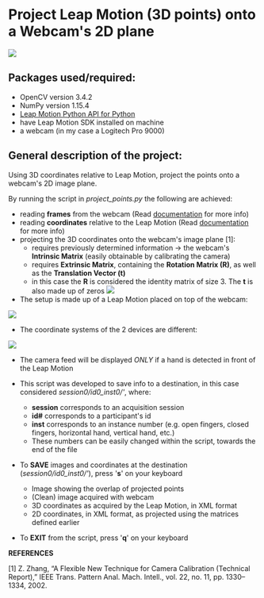 # Project Leap Motion (3D points) onto a Webcam's 2D plane

![](https://github.com/AdrianUng/Leap-Motion-project-points-onto-image/blob/master/other%20imgs/gif1.gif)

## Packages used/required:
* OpenCV version 3.4.2
* NumPy version 1.15.4
* [Leap Motion Python API for Python](https://developer-archive.leapmotion.com/documentation/index.html)
* have Leap Motion SDK installed on machine
* a webcam (in my case a Logitech Pro 9000)

## General description of the project:
Using 3D coordinates relative to Leap Motion, project the points onto a webcam's 2D image plane.

By running the script in *project_points.py* the following are achieved:
* reading **frames** from the webcam (Read [documentation](https://developer-archive.leapmotion.com/documentation/python/index.html) for more info)
* reading **coordinates** relative to the Leap Motion (Read [documentation](https://developer-archive.leapmotion.com/documentation/python/index.html) for more info)
* projecting the 3D coordinates onto the webcam's image plane [1]:
  * requires previously determined information -> the webcam's **Intrinsic Matrix** (easily obtainable by calibrating the camera)
  * requires **Extrinsic Matrix**, containing the **Rotation Matrix (R)**, as well as the **Translation Vector (t)**
  * in this case the **R** is considered the identity matrix of size 3. The **t** is also made up of zeros
![](https://github.com/AdrianUng/Leap-Motion-project-points-onto-image/blob/master/projection_formula.PNG)
* The setup is made up of a Leap Motion placed on top of the webcam:

![](https://github.com/AdrianUng/Leap-Motion-project-points-onto-image/blob/master/other%20imgs/setup.png)

* The coordinate systems of the 2 devices are different:

![](https://github.com/AdrianUng/Leap-Motion-project-points-onto-image/blob/master/other%20imgs/axis_coordinates.png)

* The camera feed will be displayed *ONLY* if a hand is detected in front of the Leap Motion
* This script was developed to save info to a destination, in this case considered *session0/id0_inst0/'*, where:
  * **session** corresponds to an acquisition session
  * **id#** corresponds to a participant's id
  * **inst** corresponds to an instance number (e.g. open fingers, closed fingers, horizontal hand, vertical hand, etc.)
  * These numbers can be easily changed within the script, towards the end of the file
  
* To **SAVE** images and coordinates at the destination (*session0/id0_inst0/'*), press '**s**' on your keyboard
  * Image showing the overlap of projected points
  * (Clean) image acquired with webcam
  * 3D coordinates as acquired by the Leap Motion, in XML format
  * 2D coordinates, in XML format, as projected using the matrices defined earlier
  
* To **EXIT** from the script, press '**q**' on your keyboard

**REFERENCES**

[1] Z. Zhang, “A Flexible New Technique for Camera Calibration (Technical Report),” IEEE Trans. Pattern Anal. Mach. Intell., vol. 22, no. 11, pp. 1330–1334, 2002.

  

  


